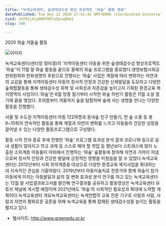 ```yaml
---
title: "녹색교육센터, 숲생태감수성 향상 프로젝트 ‘와숲’ 활동 종료"
datePublished: Tue Dec 22 2020 17:41:45 GMT+0000 (Coordinated Universal Time)
cuid: cm702j4lp000709la5psq8ke1
slug: 740

---
```



2020 와숲 겨울숲 활동

![이미지](https://cdn.hashnode.com/res/hashnode/image/upload/v1739253336146/569726e4-7ce1-43df-9052-d1566d6695cd.jpeg)

녹색교육센터(센터장 정미경)의 ‘지역아동센터 아동을 위한 숲생태감수성 향상프로젝트 ‘와숲’’이 11월 말 와숲 활동을 끝으로 올해의 와숲 프로그램을 종료했다.생명보험사회공헌위원회와 한화생명의 후원으로 진행되는 ‘와숲’ 사업은 계절에 따라 변화하는 자연과의 교감을 통해 지역아동센터 아동의 정서적 안정과 건강한 신체발달을 도모하고 다양한 숲체험활동을 통해 생태감수성 회복 및 사회성과 자존감을 높이고자 기획된 환경교육 복지영역의 사업이다.‘와숲’은 6월 망종 절기부터 시작한 와숲 하반기 활동은 11월 소설 절기에 끝을 맺었다. 초여름부터 겨울까지 숲을 탐험하며 숲에 사는 생명을 만나는 다양한 활동을 진행했다.

서울 및 수도권 지역아동센터 아동 122여명과 동네숲 친구 만들기, 먼 숲 소풍 등 총 9~10회의 연속적인 활동을 통해 계절과 자연의 변화를 느끼고 아동들의 건강한 성장을 끌어낼 수 있는 다양한 활동프로그램으로 구성됐다.

활동 시작 전과 종료 후에 진행한 ‘와숲’ 프로그램 효과성 분석 결과 코로나19 등으로 실내 생활이 많아지고 학교 과제 등 스스로 해야 할 학업 등 평년보다 스트레스에 많이 노출된 소외계층 아동들이 야외에서 진행하는 ‘와숲’ 숲활동에 참여해 자연과 가까이 지냄으로써 정서적 안정과 건강한 발달에 긍정적인 영향을 미쳤음을 알 수 있었다.녹색교육센터는 2012년부터 사회 취약계층을 대상으로 다양한 환경교육 복지사업을 확대하는 데 지속적인 관심을 기울여왔다. 2019년부터 아동미술치료 전문가와 함께 와숲이 참가아동에게 미치는 아동발달과 삶의 질 변화 효과성 분석 연구를 하고 있는 녹색교육센터는 12월 말 사업결과보고서를 발간해 연구결과를 공유하고 활동영상은 녹색교육센터 유튜브 채널에 게시할 예정이며 2021년에도 ‘와숲’의 사회적인 필요성과 확대에 노력할 계획이다.녹색교육센터 개요녹색교육센터는 녹색연합의 교육 전문 기구로 사람과 사람, 사람과 자연의 평화로운 공존을 위해 녹색교육을 통해 잠재된 생태감수성을 높이는 활동을 펼치고 있다.

- 웹사이트: http://www.greenedu.or.kr